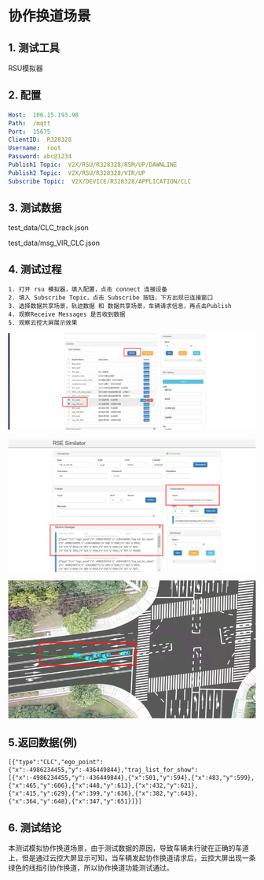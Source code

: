 # 协作换道场景

## 1. 测试工具

RSU模拟器

## 2. 配置

```yaml
Host:  106.15.193.98
Path:  /mqtt
Port:  15675
ClientID:  R328328
Username:  root
Password: abc@1234
Publish1 Topic:  V2X/RSU/R328328/RSM/UP/DAWNLINE
Publish2 Topic:  V2X/RSU/R328328/VIR/UP
Subscribe Topic:  V2X/DEVICE/R328328/APPLICATION/CLC
```

## 3. 测试数据

test_data/CLC_track.json

test_data/msg_VIR_CLC.json

## 4. 测试过程

    1. 打开 rsu 模拟器，填入配置，点击 connect 连接设备
    2. 填入 Subscribe Topic，点击 Subscribe 按钮，下方出现已连接窗口
    3. 选择数据共享场景，轨迹数据 和 数据共享场景，车辆请求信息，再点击Publish
    4. 观察Receive Messages 是否收到数据
    5. 观察云控大屏展示效果

![](image/CLC_track1.png)

![](image/CLC_track2.png)

![](image/CLC_track3.png)

## 5.返回数据(例)

```
[{"type":"CLC","ego_point":{"x":-4986234455,"y":-436449844},"traj_list_for_show":[{"x":-4986234455,"y":-436449844},{"x":501,"y":594},{"x":483,"y":599},{"x":465,"y":606},{"x":448,"y":613},{"x":432,"y":621},{"x":415,"y":629},{"x":399,"y":636},{"x":382,"y":643},{"x":364,"y":648},{"x":347,"y":651}]}]
```

## 6. 测试结论

本测试模拟协作换道场景，由于测试数据的原因，导致车辆未行驶在正确的车道上，但是通过云控大屏显示可知，当车辆发起协作换道请求后，云控大屏出现一条绿色的线指引协作换道，所以协作换道功能测试通过。
